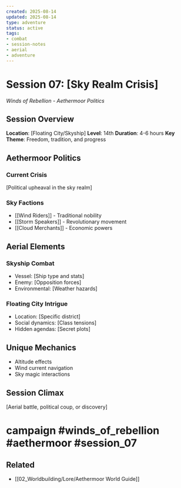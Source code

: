 ```yaml
---
created: 2025-08-14
updated: 2025-08-14
type: adventure
status: active
tags:
- combat
- session-notes
- aerial
- adventure
---
```


# Session 07: [Sky Realm Crisis]

*Winds of Rebellion - Aethermoor Politics*

## Session Overview

**Location**: [Floating City/Skyship]
**Level**: 14th
**Duration**: 4-6 hours
**Key Theme**: Freedom, tradition, and progress

## Aethermoor Politics

### Current Crisis

[Political upheaval in the sky realm]

### Sky Factions

- [[Wind Riders]] - Traditional nobility
- [[Storm Speakers]] - Revolutionary movement
- [[Cloud Merchants]] - Economic powers

## Aerial Elements

### Skyship Combat

- Vessel: [Ship type and stats]
- Enemy: [Opposition forces]
- Environmental: [Weather hazards]

### Floating City Intrigue

- Location: [Specific district]
- Social dynamics: [Class tensions]
- Hidden agendas: [Secret plots]

## Unique Mechanics

- Altitude effects
- Wind current navigation
- Sky magic interactions

## Session Climax

[Aerial battle, political coup, or discovery]

# campaign #winds_of_rebellion #aethermoor #session_07


## Related
- [[02_Worldbuilding/Lore/Aethermoor World Guide]]
